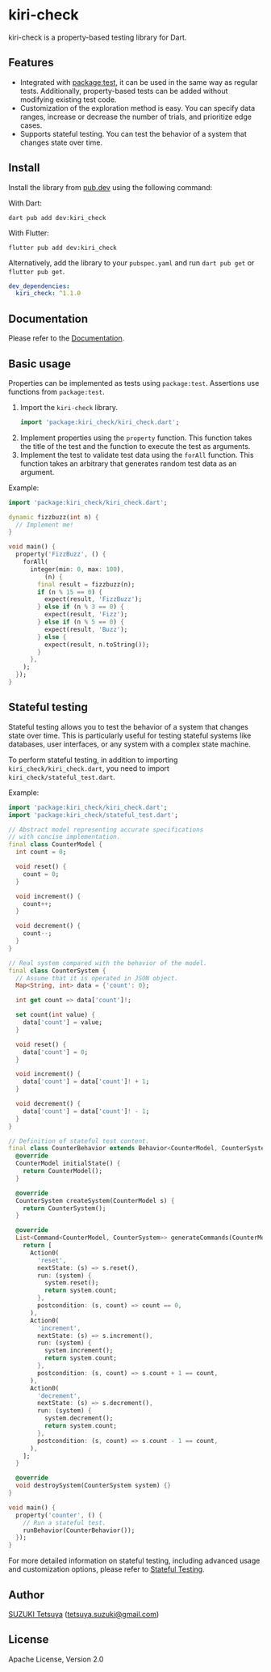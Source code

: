 # kiri-check

kiri-check is a property-based testing library for Dart.

## Features

- Integrated with [package:test](https://pub.dev/packages/test), it can be used in the same way as regular tests.
  Additionally, property-based tests can be added without modifying existing test code.
- Customization of the exploration method is easy. You can specify data ranges, increase or decrease the number of
  trials, and prioritize edge cases.
- Supports stateful testing. You can test the behavior of a system that changes state over time.

## Install

Install the library from [pub.dev](https://pub.dev/packages/kiri_check) using the following command:

With Dart:

```shell
dart pub add dev:kiri_check
```

With Flutter:

```shell
flutter pub add dev:kiri_check
```

Alternatively, add the library to your `pubspec.yaml` and run `dart pub get` or `flutter pub get`.

```yaml
dev_dependencies:
  kiri_check: ^1.1.0
```

## Documentation

Please refer to the [Documentation](https://szktty.github.io/kiri-check/).

## Basic usage

Properties can be implemented as tests using `package:test`. Assertions use functions from `package:test`.

1. Import the `kiri-check` library.
   ```dart
   import 'package:kiri_check/kiri_check.dart';
   ```
2. Implement properties using the `property` function. This function takes the title of the test and the function to
   execute the test as arguments.
3. Implement the test to validate test data using the `forAll`
   function. This function takes an arbitrary that generates random test data as an argument.

Example:

```dart
import 'package:kiri_check/kiri_check.dart';

dynamic fizzbuzz(int n) {
  // Implement me!
}

void main() {
  property('FizzBuzz', () {
    forAll(
      integer(min: 0, max: 100),
          (n) {
        final result = fizzbuzz(n);
        if (n % 15 == 0) {
          expect(result, 'FizzBuzz');
        } else if (n % 3 == 0) {
          expect(result, 'Fizz');
        } else if (n % 5 == 0) {
          expect(result, 'Buzz');
        } else {
          expect(result, n.toString());
        }
      },
    );
  });
}
```

## Stateful testing

Stateful testing allows you to test the behavior of a system that changes state over time.
This is particularly useful for testing stateful systems like databases,
user interfaces, or any system with a complex state machine.

To perform stateful testing, in addition to importing `kiri_check/kiri_check.dart`, you need to
import `kiri_check/stateful_test.dart`.

Example:

```dart
import 'package:kiri_check/kiri_check.dart';
import 'package:kiri_check/stateful_test.dart';

// Abstract model representing accurate specifications
// with concise implementation.
final class CounterModel {
  int count = 0;

  void reset() {
    count = 0;
  }

  void increment() {
    count++;
  }

  void decrement() {
    count--;
  }
}

// Real system compared with the behavior of the model.
final class CounterSystem {
  // Assume that it is operated in JSON object.
  Map<String, int> data = {'count': 0};

  int get count => data['count']!;

  set count(int value) {
    data['count'] = value;
  }

  void reset() {
    data['count'] = 0;
  }

  void increment() {
    data['count'] = data['count']! + 1;
  }

  void decrement() {
    data['count'] = data['count']! - 1;
  }
}

// Definition of stateful test content.
final class CounterBehavior extends Behavior<CounterModel, CounterSystem> {
  @override
  CounterModel initialState() {
    return CounterModel();
  }

  @override
  CounterSystem createSystem(CounterModel s) {
    return CounterSystem();
  }

  @override
  List<Command<CounterModel, CounterSystem>> generateCommands(CounterModel s) {
    return [
      Action0(
        'reset',
        nextState: (s) => s.reset(),
        run: (system) {
          system.reset();
          return system.count;
        },
        postcondition: (s, count) => count == 0,
      ),
      Action0(
        'increment',
        nextState: (s) => s.increment(),
        run: (system) {
          system.increment();
          return system.count;
        },
        postcondition: (s, count) => s.count + 1 == count,
      ),
      Action0(
        'decrement',
        nextState: (s) => s.decrement(),
        run: (system) {
          system.decrement();
          return system.count;
        },
        postcondition: (s, count) => s.count - 1 == count,
      ),
    ];
  }

  @override
  void destroySystem(CounterSystem system) {}
}

void main() {
  property('counter', () {
    // Run a stateful test.
    runBehavior(CounterBehavior());
  });
}
```

For more detailed information on stateful testing, including advanced usage and customization options, please refer
to [Stateful Testing](https://szktty.github.io/kiri-check/stateful-testing.html).

## Author

[SUZUKI Tetsuya](https://github.com/szktty) (tetsuya.suzuki@gmail.com)

## License

Apache License, Version 2.0